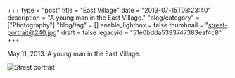 +++
type = "post"
title = "East Village"
date = "2013-07-15T08:23:40"
description = "A young man in the East Village."
"blog/category" = ["Photography"]
"blog/tag" = []
enable_lightbox = false
thumbnail = "street-portrait@240.jpg"
draft = false
legacyid = "51e0bdda5393747383eaf4c8"
+++

<p>May 11, 2013. A young man in the East Village.</p>
<p><img style="display:block; margin-left:auto; margin-right:auto;" src="street-portrait.jpg" alt="Street portrait" title="Street portrait" border="0"   /></p>
    